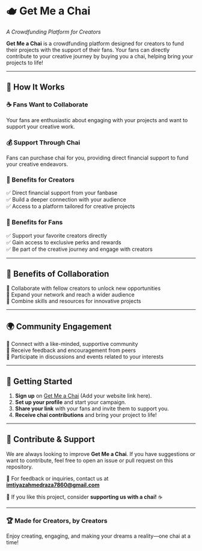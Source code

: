 # 🫖 Get Me a Chai  
*A Crowdfunding Platform for Creators*  

**Get Me a Chai** is a crowdfunding platform designed for creators to fund their projects with the support of their fans. Your fans can directly contribute to your creative journey by buying you a chai, helping bring your projects to life!  

---

## 🚀 How It Works  

### ☕ Fans Want to Collaborate  
Your fans are enthusiastic about engaging with your projects and want to support your creative work.  

### 💰 Support Through Chai  
Fans can purchase chai for you, providing direct financial support to fund your creative endeavors.  

### 🎨 Benefits for Creators  
✅ Direct financial support from your fanbase  
✅ Build a deeper connection with your audience  
✅ Access to a platform tailored for creative projects  

### 🌟 Benefits for Fans  
✅ Support your favorite creators directly  
✅ Gain access to exclusive perks and rewards  
✅ Be part of the creative journey and engage with creators  

---

## 🤝 Benefits of Collaboration  

🔹 Collaborate with fellow creators to unlock new opportunities  
🔹 Expand your network and reach a wider audience  
🔹 Combine skills and resources for innovative projects  

---

## 🌍 Community Engagement  

👥 Connect with a like-minded, supportive community  
💬 Receive feedback and encouragement from peers  
📅 Participate in discussions and events related to your interests  

---

## 📌 Getting Started  

1. **Sign up** on [Get Me a Chai](#) (Add your website link here).  
2. **Set up your profile** and start your campaign.  
3. **Share your link** with your fans and invite them to support you.  
4. **Receive chai contributions** and bring your project to life!  

---

## 📢 Contribute & Support  

We are always looking to improve **Get Me a Chai**. If you have suggestions or want to contribute, feel free to open an issue or pull request on this repository.  

📩 For feedback or inquiries, contact us at **imtiyazahmedraza7860@gmail.com**  

💖 If you like this project, consider **supporting us with a chai!** ☕  

---

### 🏆 Made for Creators, by Creators  

Enjoy creating, engaging, and making your dreams a reality—one chai at a time!  
